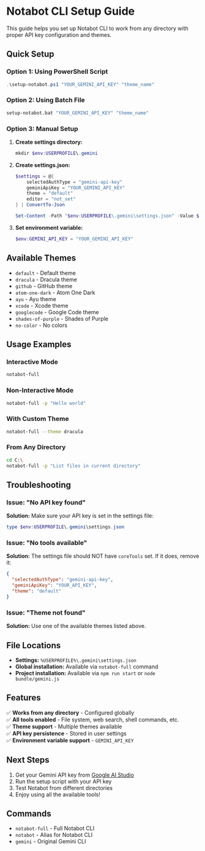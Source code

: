 # Notabot CLI Setup Guide

This guide helps you set up Notabot CLI to work from any directory with proper API key configuration and themes.

## Quick Setup

### Option 1: Using PowerShell Script
```powershell
.\setup-notabot.ps1 "YOUR_GEMINI_API_KEY" "theme_name"
```

### Option 2: Using Batch File
```cmd
setup-notabot.bat "YOUR_GEMINI_API_KEY" "theme_name"
```

### Option 3: Manual Setup

1. **Create settings directory:**
   ```powershell
   mkdir $env:USERPROFILE\.gemini
   ```

2. **Create settings.json:**
   ```powershell
   $settings = @{
       selectedAuthType = "gemini-api-key"
       geminiApiKey = "YOUR_GEMINI_API_KEY"
       theme = "default"
       editor = "not_set"
   } | ConvertTo-Json
   
   Set-Content -Path "$env:USERPROFILE\.gemini\settings.json" -Value $settings
   ```

3. **Set environment variable:**
   ```powershell
   $env:GEMINI_API_KEY = "YOUR_GEMINI_API_KEY"
   ```

## Available Themes

- `default` - Default theme
- `dracula` - Dracula theme
- `github` - GitHub theme
- `atom-one-dark` - Atom One Dark
- `ayu` - Ayu theme
- `xcode` - Xcode theme
- `googlecode` - Google Code theme
- `shades-of-purple` - Shades of Purple
- `no-color` - No colors

## Usage Examples

### Interactive Mode
```bash
notabot-full
```

### Non-Interactive Mode
```bash
notabot-full -p "Hello world"
```

### With Custom Theme
```bash
notabot-full --theme dracula
```

### From Any Directory
```bash
cd C:\
notabot-full -p "List files in current directory"
```

## Troubleshooting

### Issue: "No API key found"
**Solution:** Make sure your API key is set in the settings file:
```powershell
type $env:USERPROFILE\.gemini\settings.json
```

### Issue: "No tools available"
**Solution:** The settings file should NOT have `coreTools` set. If it does, remove it:
```json
{
  "selectedAuthType": "gemini-api-key",
  "geminiApiKey": "YOUR_API_KEY",
  "theme": "default"
}
```

### Issue: "Theme not found"
**Solution:** Use one of the available themes listed above.

## File Locations

- **Settings:** `%USERPROFILE%\.gemini\settings.json`
- **Global installation:** Available via `notabot-full` command
- **Project installation:** Available via `npm run start` or `node bundle/gemini.js`

## Features

✅ **Works from any directory** - Configured globally  
✅ **All tools enabled** - File system, web search, shell commands, etc.  
✅ **Theme support** - Multiple themes available  
✅ **API key persistence** - Stored in user settings  
✅ **Environment variable support** - `GEMINI_API_KEY`  

## Next Steps

1. Get your Gemini API key from [Google AI Studio](https://aistudio.google.com/)
2. Run the setup script with your API key
3. Test Notabot from different directories
4. Enjoy using all the available tools!

## Commands

- `notabot-full` - Full Notabot CLI
- `notabot` - Alias for Notabot CLI  
- `gemini` - Original Gemini CLI 
